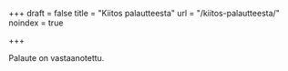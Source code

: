 +++
draft = false
title = "Kiitos palautteesta"
url = "/kiitos-palautteesta/"
noindex = true

+++

Palaute on vastaanotettu.
